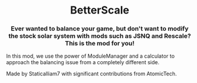 <h1 align="center">BetterScale</h1>

<h3 align="center">Ever wanted to balance your game, but don't want to modify the stock solar system with mods such as JSNQ and Rescale? This is the mod for you!</h2>


<p>In this mod, we use the power of ModuleManager and a calculator to approach the balancing issue from a completely different side.<p>

<p>Made by Staticalliam7 with significant contributions from AtomicTech.<p>
